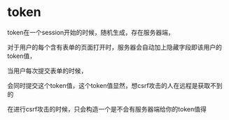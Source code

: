 # token

token在一个session开始的时候，随机生成，存在服务器端，

对于用户的每个含有表单的页面打开时，服务器会自动加上隐藏字段即该用户的token值，

当用户每次提交表单的时候，

会同时提交这个token值，这个token值显然，想csrf攻击的人在远程是获取不到的

在进行csrf攻击的时候，只会构造一个<img src="">是不会有服务器端给你的token值得

